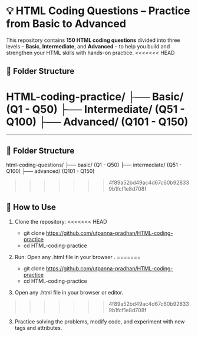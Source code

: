 # 💡 HTML Coding Questions – Practice from Basic to Advanced

This repository contains **150 HTML coding questions** divided into three levels – **Basic**, **Intermediate**, and **Advanced** – to help you build and strengthen your HTML skills with hands-on practice.
<<<<<<< HEAD
## 📁 Folder Structure

HTML-coding-practice/
├── Basic/  (Q1 - Q50)
├── Intermediate/ (Q51 - Q100)
├── Advanced/  (Q101 - Q150)
=======

---

## 📁 Folder Structure

html-coding-questions/
├── basic/  (Q1 - Q50)
├── intermediate/  (Q51 - Q100)
├── advanced/  (Q101 - Q150)


>>>>>>> 4f89a52bd49ac4d67c60b928339b1fcf1e8d708f

## 🚀 How to Use

1. Clone the repository:
<<<<<<< HEAD
   - git clone https://github.com/utpanna-pradhan/HTML-coding-practice
   - cd HTML-coding-practice
2. Run:
   Open any .html file in your browser .
=======

   - git clone https://github.com/utpanna-pradhan/HTML-coding-practice
   - cd HTML-coding-practice
     
2. Open any .html file in your browser or editor.
>>>>>>> 4f89a52bd49ac4d67c60b928339b1fcf1e8d708f

3. Practice solving the problems, modify code, and experiment with new tags and attributes.
